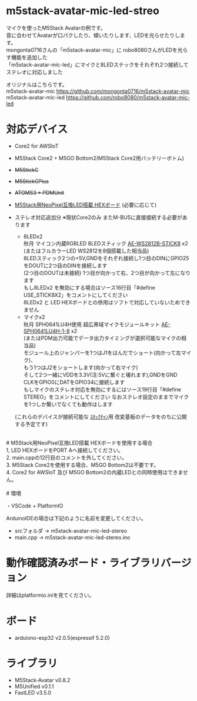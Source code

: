# m5stack-avatar-mic-led-streo
マイクを使ったM5Stack Avatarの例です。<br>
音に合わせてAvatarが口パクしたり、傾いたりします、LEDを光らせたりします。<br>
mongonta0716さんの「m5stack-avatar-mic」に robo8080さんがLEDを光らす機能を追加した<br>
「m5stack-avatar-mic-led」にマイクと8LEDステックをそれぞれ2つ接続してステレオに対応しました<br>

オリジナルはこちらです。<br>
m5stack-avatar-mic     <https://github.com/mongonta0716/m5stack-avatar-mic><br>
m5stack-avatar-mic-led <https://github.com/robo8080/m5stack-avatar-mic-led><br>

# 対応デバイス

- Core2 for AWSIoT
- M5Stack Core2 + M5GO Bottom2(M5Stack Core2用バッテリーボトム)
- ~~M5StickC~~
- ~~M5StickCPlus~~
- ~~ATOMS3 + PDMUnit~~
- [M5Stack用NeoPixel互換LED搭載 HEXボード](https://www.switch-science.com/products/6058 "Title") (必要に応じて)<br>
- ステレオ対応追加分  ※現状Core2のみ またM-BUSに直接接続する必要があります
    - 8LEDx2<br>
      秋月 マイコン内蔵RGBLED 8LEDスティック [AE-WS2812B-STICK8](https://akizukidenshi.com/catalog/g/gM-14307/) x2<br>
      (またはフルカラーLED WS2812を8個搭載した相当品)<br>
      8LEDスティック2つの+5V,GNDをそれぞれ接続し1つ目のDINにGPIO25をDOUTに2つ目のDINを接続します<br>
      (2つ目のDOUTは未接続) 1つ目が向かって右、2つ目が向かって左になります<br>
      もし8LEDx2 を無効にする場合はソース16行目「#define USE_STICK8X2」をコメントにしてください<br>
      8LEDx2 と LED HEXボードとの併用はソフトで対応していないためできません<br>
    - マイクx2<br>
      秋月 SPH0641LU4H使用 超広帯域マイクモジュールキット [AE-SPH0641LU4H-1-8](https://akizukidenshi.com/catalog/g/gK-15577/) x2<br>
      (またはPDM出力可能でデータ出力タイミングが選択可能なマイクの相当品)<br>
      モジュール上のジャンパーを1つはJ1をはんだでショート(向かって左マイク)、<br>
      もう1つはJ2をショートします(向かって右マイク)<br>
      そして2つ一緒にVDDを3.3V(注:5Vに繋ぐと壊れます),GNDをGND<br>
      CLKをGPIO0にDATをGPIO34に接続します<br>
      もしマイクのステレオ対応を無効にするにはソース19行目「#define STEREO」をコメントにしてください
      なおステレオ設定のままでマイクを1つしか繋いでなくても動作はします
     
   (これらのデバイスが接続可能な [ｽﾀｯｸﾁｬﾝ](https://protopedia.net/prototype/2345)用 改変基板のデータをのちに公開する予定です)<br>
<br>
# M5Stack用NeoPixel互換LED搭載 HEXボードを使用する場合<br>
1, LED HEXボードをPORT Aへ接続してください。<br>
2. main.cppの12行目のコメントを外してください。<br>
3. M5Stack Core2を使用する場合、M5GO Bottom2は不要です。<br>
4. Core2 for AWSIoT 及び M5GO Bottom2の内蔵LEDとの同時使用はできません。<br>
<br>
# 環境

・VSCode + PlatformIO

ArduinoIDEの場合は下記のように名前を変更してください。
- srcフォルダ -> m5stack-avatar-mic-led-stereo
- main.cpp -> m5stack-avatar-mic-led-stereo.ino

# 動作確認済みボード・ライブラリバージョン

詳細はplatformio.iniを見てください。

# ボード

- arduiono-esp32 v2.0.5(espressif 5.2.0)

# ライブラリ
- M5Stack-Avatar v0.8.2
- M5Unified v0.1.1
- FastLED v3.5.0

